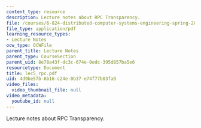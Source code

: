```yaml
---
content_type: resource
description: Lecture notes about RPC Transparency.
file: /courses/6-824-distributed-computer-systems-engineering-spring-2006/4d9be57b6b16c24e0b37e74f77b03fa9_lec5_rpc.pdf
file_type: application/pdf
learning_resource_types:
- Lecture Notes
ocw_type: OCWFile
parent_title: Lecture Notes
parent_type: CourseSection
parent_uid: 8e78a43f-dc3c-674e-0edc-395d857ba5e6
resourcetype: Document
title: lec5_rpc.pdf
uid: 4d9be57b-6b16-c24e-0b37-e74f77b03fa9
video_files:
  video_thumbnail_file: null
video_metadata:
  youtube_id: null
---
```

Lecture notes about RPC Transparency.